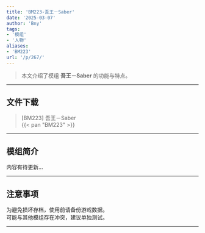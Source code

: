 ```yaml
---
title: 'BM223-吾王－Saber'
date: '2025-03-07'
author: 'Bny'
tags:
- '模组'
- '人物'
aliases:
- 'BM223'
url: '/p/267/'
---
```


> 本文介绍了模组 **吾王－Saber** 的功能与特点。

---

## 文件下载

> [BM223] 吾王－Saber  
{{< pan "BM223" >}}  

---

## 模组简介

>  
内容有待更新...  

---

## 注意事项

>  
为避免损坏存档，使用前请备份游戏数据。  
可能与其他模组存在冲突，建议单独测试。  

---

